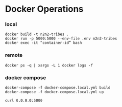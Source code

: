 
# Docker Operations
### local
```
docker build -t n2n2-tribes .
docker run -p 5000:5000 --env-file .env n2n2-tribes
docker exec -it “container-id” bash
```

### remote
```
docker ps -q | xargs -L 1 docker logs -f
```

### docker compose
```docker-compose
docker-compose -f docker-compose.local.yml build
docker-compose -f docker-compose.local.yml up

curl 0.0.0.0:5000
```
